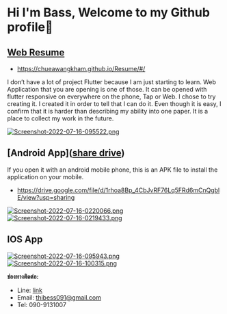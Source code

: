 # Hi I'm Bass, Welcome to my Github profile🥳

## [Web Resume](https://chueawangkham.github.io/Resume/#/)
- https://chueawangkham.github.io/Resume/#/

I don’t have a lot of project Flutter because I am just starting to learn. Web Application that you are opening is one of those. It can be opened with flutter responsive on everywhere on the phone, Tap or Web. I chose to try creating it. I created it in order to tell that I can do it. Even though it is easy, I confirm that it is harder than describing my ability into one paper.
It is a place to collect my work in the future.

[![Screenshot-2022-07-16-095522.png](https://i.postimg.cc/43dw1XNM/Screenshot-2022-07-16-095522.png)](https://postimg.cc/FYMjr5Sg)

## [Android App]([share drive](https://drive.google.com/file/d/1rhoa8Bp_4CbJvRF76Lq5FRd6mCnQgblE/view?usp=sharing))

If you open it with an android mobile phone, this is an APK file to install the application on your mobile.
- https://drive.google.com/file/d/1rhoa8Bp_4CbJvRF76Lq5FRd6mCnQgblE/view?usp=sharing

 [![Screenshot-2022-07-16-0220066.png](https://i.postimg.cc/fLvc4FLX/Screenshot-2022-07-16-0220066.png)](https://postimg.cc/Fd7d3T0s)
 [![Screenshot-2022-07-16-0219433.png](https://i.postimg.cc/cCH8pLPy/Screenshot-2022-07-16-0219433.png)](https://postimg.cc/1nkt6s9J)

## IOS App
[![Screenshot-2022-07-16-095943.png](https://i.postimg.cc/t4yVbkKN/Screenshot-2022-07-16-095943.png)](https://postimg.cc/w7fBcXT1)
[![Screenshot-2022-07-16-100315.png](https://i.postimg.cc/4dKYPScs/Screenshot-2022-07-16-100315.png)](https://postimg.cc/gXWck44T)

**ช่องทางติดต่อ:**

- Line: [link](https://line.me/ti/p/j1dRd-G-45?fbclid=IwAR0QuOya2V4srQVhp7_7N0Zk8IRSco41Csis_Jij91fWQyxCl3mBh6FiqRY)
- Email: thibess091@gmail.com
- Tel: 090-9131007
